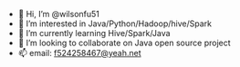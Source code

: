 - 👋 Hi, I’m @wilsonfu51
- 👀 I’m interested in Java/Python/Hadoop/hive/Spark
- 🌱 I’m currently learning Hive/Spark/Java
- 💞️ I’m looking to collaborate on Java open source project
- 📫 email: f524258467@yeah.net

<!---
wilsonfu51/wilsonfu51 is a ✨ special ✨ repository because its `README.md` (this file) appears on your GitHub profile.
You can click the Preview link to take a look at your changes.
--->
